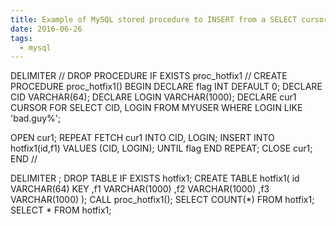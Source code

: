 ```yaml
---
title: Example of MySQL stored procedure to INSERT from a SELECT cursor values
date: 2016-06-26
tags:
  - mysql
---
```

DELIMITER //
DROP PROCEDURE IF EXISTS proc_hotfix1 //
CREATE PROCEDURE proc_hotfix1()
BEGIN
  DECLARE flag INT DEFAULT 0;
  DECLARE CID VARCHAR(64);
  DECLARE LOGIN VARCHAR(1000);
  DECLARE cur1 CURSOR FOR 
    SELECT CID, LOGIN FROM MYUSER WHERE LOGIN LIKE 'bad.guy%';

  OPEN cur1;
  REPEAT
    FETCH cur1 INTO CID, LOGIN;
    INSERT INTO hotfix1(id,f1) VALUES (CID, LOGIN);
  UNTIL flag
  END REPEAT;
  CLOSE cur1;
END //

DELIMITER ;
DROP TABLE IF EXISTS hotfix1;
CREATE TABLE hotfix1(
  id VARCHAR(64) KEY
  ,f1 VARCHAR(1000)
  ,f2 VARCHAR(1000)
  ,f3 VARCHAR(1000)
);
CALL proc_hotfix1();
SELECT COUNT(*) FROM hotfix1;
SELECT * FROM hotfix1;